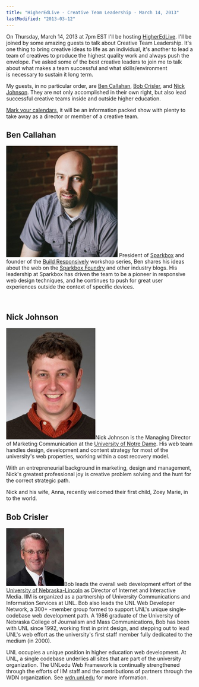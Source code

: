 ```yaml
---
title: "HigherEdLive - Creative Team Leadership - March 14, 2013"
lastModified: "2013-03-12"
---
```


On Thursday, March 14, 2013 at 7pm EST I'll be hosting [HigherEdLive](http://higheredlive.com/). I'll be joined by some amazing guests to talk about Creative Team Leadership. It's one thing to bring creative ideas to life as an individual, it's another to lead a team of creatives to produce the highest quality work and always push the envelope. I've asked some of the best creative leaders to join me to talk about what makes a team successful and what skills/environment is necessary to sustain it long term.

My guests, in no particular order, are [Ben Callahan](https://twitter.com/bencallahan), [Bob Crisler](http://www.linkedin.com/pub/robert-j-crisler/13/4a5/977), and [Nick Johnson](https://twitter.com/GtownNick). They are not only accomplished in their own right, but also lead successful creative teams inside and outside higher education.

[Mark your calendars](https://www.google.com/calendar/event?action=TEMPLATE&tmeid=NWt0ZTR2czlwY2o2MWVzZTk3MW83cmNtN3Mgbmljay5kZW5hcmRpc0Bt&tmsrc=nick.denardis%40gmail.com), it will be an information packed show with plenty to take away as a director or member of a creative team.

## Ben Callahan

[![Ben Callahan](/images/image-fixed-300x300.jpg)](https://twitter.com/bencallahan) President of [Sparkbox](http://seesparkbox.com/) and founder of the [Build Responsively](http://buildresponsively.com/) workshop series, Ben shares his ideas about the web on the [Sparkbox Foundry](http://seesparkbox.com/foundry) and other industry blogs. His leadership at Sparkbox has driven the team to be a pioneer in responsive web design techniques, and he continues to push for great user experiences outside the context of specific devices.

 

## Nick Johnson

[![Nick Johson](/images/image-fixed-1-240x300.jpg)](https://twitter.com/GtownNick)Nick Johnson is the Managing Director of Marketing Communication at the [University of Notre Dame](http://agency.nd.edu/). His web team handles design, development and content strategy for most of the university's web properties, working within a cost recovery model.

With an entrepreneurial background in marketing, design and management, Nick's greatest professional joy is creative problem solving and the hunt for the correct strategic path.

Nick and his wife, Anna, recently welcomed their first child, Zoey Marie, in to the world.

## Bob Crisler

[![Bob Crisler](/images/3bbdd15.jpeg)](http://www.linkedin.com/pub/robert-j-crisler/13/4a5/977)Bob leads the overall web development effort of the [University of Nebraska-Lincoln](http://www.unl.edu/) as Director of Internet and Interactive Media. IIM is organized as a partnership of University Communications and Information Services at UNL. Bob also leads the UNL Web Developer Network, a 300+ -member group formed to support UNL's unique single-codebase web development path. A 1986 graduate of the University of Nebraska College of Journalism and Mass Communications, Bob has been with UNL since 1992, working first in print design, and stepping out to lead UNL's web effort as the university's first staff member fully dedicated to the medium (in 2000).

UNL occupies a unique position in higher education web development. At UNL, a single codebase underlies all sites that are part of the university organization. The UNLedu Web Framework is continually strengthened through the efforts of IIM staff and the contributions of partners through the WDN organization. See [wdn.unl.edu](http://wdn.unl.edu/) for more information.
